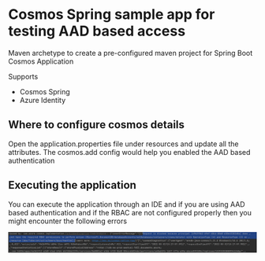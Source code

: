# Cosmos Spring sample app for testing AAD based access

Maven archetype to create a pre-configured maven project for Spring Boot Cosmos Application

Supports

* Cosmos Spring
* Azure Identity

## Where to configure cosmos details 

Open the application.properties file under resources and update all the attributes. The cosmos.add config would help you enabled the AAD based authentication

## Executing the application 

You can execute the application through an IDE and if you are using AAD based authentication and if the RBAC are not configured properly then you might encounter the following errors 

![img.png](img.png)